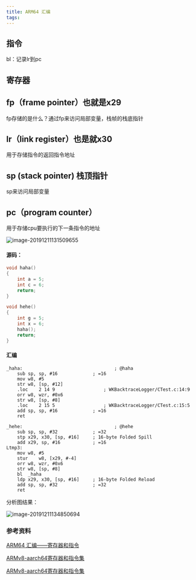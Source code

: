 ```yaml
---
title: ARM64 汇编
tags:
---
```


## 指令

bl：记录lr到pc 

## 寄存器

## fp（frame pointer）也就是x29

fp存储的是什么？通过fp来访问局部变量，栈帧的栈底指针

## lr（link register）也是就x30

用于存储指令的返回指令地址

## sp (stack pointer) 栈顶指针

sp来访问局部变量

## pc（program counter）

用于存储cpu要执行的下一条指令的地址



![image-20191211131509655](/Users/lineworks/Documents/github-pages/Hexo/source/images/image-20191211131509655.png)

#### 源码：

```c
void haha()
{
    int a = 5;
    int c = 6;
    return;
}

void hehe()
{
    int g = 5;
    int x = 6;
    haha();
    return;
}
```

#### 汇编

```assembly
_haha:                                  ; @haha
	sub	sp, sp, #16             ; =16
	mov	w8, #5
	str	w8, [sp, #12]
	.loc	2 14 9                  ; WKBacktraceLogger/CTest.c:14:9
	orr	w8, wzr, #0x6
	str	w8, [sp, #8]
	.loc	2 15 5                  ; WKBacktraceLogger/CTest.c:15:5
	add	sp, sp, #16             ; =16
	ret

_hehe:                                  ; @hehe
	sub	sp, sp, #32             ; =32
	stp	x29, x30, [sp, #16]     ; 16-byte Folded Spill
	add	x29, sp, #16            ; =16
Ltmp3:
	mov	w8, #5
	stur	w8, [x29, #-4]
	orr	w8, wzr, #0x6
	str	w8, [sp, #8]
	bl	_haha
	ldp	x29, x30, [sp, #16]     ; 16-byte Folded Reload
	add	sp, sp, #32             ; =32
	ret
```

分析图结果：

![image-20191211134850694](/Users/lineworks/Documents/github-pages/Hexo/source/images/image-20191211134850694.png)

### 参考资料

[ARM64 汇编——寄存器和指令](https://www.jianshu.com/p/2f4a5f74ac7a)

[ARMv8-aarch64寄存器和指令集](https://winddoing.github.io/post/7190.html)

[ARMv8-aarch64寄存器和指令集](https://winddoing.github.io/post/7190.html)

